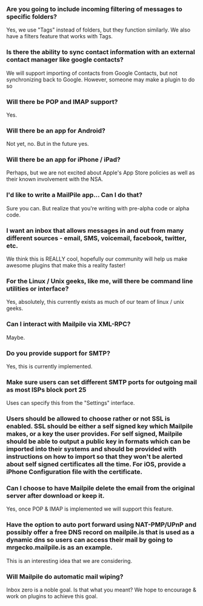 ### Are you going to include incoming filtering of messages to specific folders? 

Yes, we use "Tags" instead of folders, but they function similarly. We also have a filters feature that works with Tags.

### Is there the ability to sync contact information with an external contact manager like google contacts?

We will support importing of contacts from Google Contacts, but not synchronizing back to Google. However, someone may make a plugin to do so

 ### Will there be POP and IMAP support?

Yes.

### Will there be an app for Android?

Not yet, no. But in the future yes.

### Will there be an app for iPhone / iPad?

Perhaps, but we are not excited about Apple's App Store policies as well as their known involvement with the NSA.

### I'd like to write a MailPile app... Can I do that?

Sure you can. But realize that you're writing with pre-alpha code or alpha code.

### I want an inbox that allows messages in and out from many different sources - email, SMS, voicemail, facebook, twitter, etc.

We think this is REALLY cool, hopefully our community will help us make awesome plugins that make this a reality faster!

### For the Linux / Unix geeks, like me, will there be command line utilities or interface?

Yes, absolutely, this currently exists as much of our team of linux / unix geeks.

### Can I interact with Mailpile via XML-RPC?

Maybe.

### Do you provide support for SMTP?

Yes, this is currently implemented.

### Make sure users can set different SMTP ports for outgoing mail as most ISPs block port 25

Uses can specify this from the "Settings" interface.

### Users should be allowed to choose rather or not SSL is enabled. SSL should  be either a self signed key which Mailpile makes, or a key the user  provides. For self signed, Mailpile should be able to output a  public  key in formats which can be imported into their systems and  should be  provided with instructions on how to import so that they won't  be  alerted about self signed certificates all the time. For iOS,  provide a iPhone Configuration file with the certificate.

### Can I choose to have Mailpile delete the email from the original server after download or keep it.

Yes, once POP & IMAP is implemented we will support this feature.

### Have the option to auto port forward using NAT-PMP/UPnP and possibly offer a free DNS record on mailpile.is that  is used as a dynamic dns so users can access their mail by going to mrgecko.mailpile.is as an example.

This is an interesting idea that we are considering.

### Will Mailpile do automatic mail wiping?

Inbox zero is a noble goal. Is that what you meant? We hope to encourage & work on plugins to achieve this goal.
